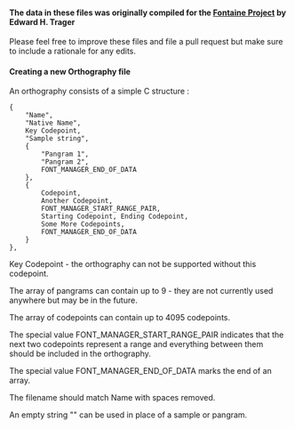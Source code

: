#### The data in these files was originally compiled for the [Fontaine Project](http://www.unifont.org/fontaine/) by Edward H. Trager


Please feel free to improve these files and file a pull request but make sure to include a rationale for any edits.



#### Creating a new Orthography file


An orthography consists of a simple C structure :

```
{
    "Name",
    "Native Name",
    Key Codepoint,
    "Sample string",
    {
        "Pangram 1",
        "Pangram 2",
        FONT_MANAGER_END_OF_DATA
    },
    {
        Codepoint,
        Another Codepoint,
        FONT_MANAGER_START_RANGE_PAIR,
        Starting Codepoint, Ending Codepoint,
        Some More Codepoints,
        FONT_MANAGER_END_OF_DATA
    }
},
```

Key Codepoint - the orthography can not be supported without this codepoint.

The array of pangrams can contain up to 9 - they are not currently used anywhere but may be in the future.

The array of codepoints can contain up to 4095 codepoints.

The special value FONT_MANAGER_START_RANGE_PAIR indicates that the next two codepoints represent a range and everything between them should be included in the orthography.

The special value FONT_MANAGER_END_OF_DATA marks the end of an array.

The filename should match Name with spaces removed.

An empty string "" can be used in place of a sample or pangram.




